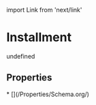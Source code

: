 import Link from 'next/link'
# Installment

undefined

## Properties

<Grid>
* [](/Properties/Schema.org/)

</Grid>

